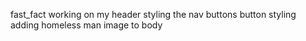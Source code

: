 fast_fact
working on my header
styling the nav buttons 
button styling
adding homeless man image to body
